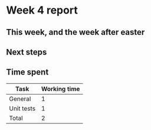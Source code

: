 # Week 4 report

## This week, and the week after easter


## Next steps

## Time spent

| Task | Working time |
|------|--------------|
| General | 1 |
| Unit tests | 1 |
| Total | 2 |
